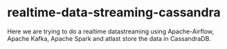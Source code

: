 # realtime-data-streaming-cassandra


Here we are trying to do a realtime datastreaming using Apache-Airflow, Apache Kafka, Apache Spark and atlast store the data in CassandraDB.
